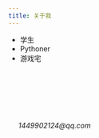 ```yaml
---
title: 关于我
---
```


<link rel="stylesheet" href="../font-awesome/css/font-awesome.min.css">

* 学生
* Pythoner
* 游戏宅

<br/>
<br/>
<br/>
<br/>
<br/>
<br/>
<div>
    <a href="https://github.com/flylzj" style="margin-right:20px;border:none;">
        <i class="fa fa-github fa-1x" aria-hidden="true"></i>
    </a>
    <i></i>
    <i class="fa fa-envelope fa-1x" aria-hidden="true">1449902124@qq.com</i>
</div>